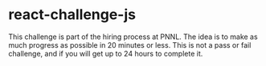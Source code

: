 # react-challenge-js
This challenge is part of the hiring process at PNNL. The idea is to make as much progress as possible in 20 minutes or less. This is not a pass or fail challenge, and if you will get up to 24 hours to complete it.
